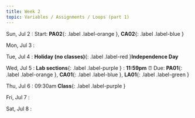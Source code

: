 ```yaml
---
title: Week 2
topic: Variables / Assignments / Loops (part 1)
---
```

Sun, Jul 2
: Start: **PA02**{: .label .label-orange }, **CA02**{: .label .label-blue }


Mon, Jul 3
: 

Tue, Jul 4
: **Holiday (no classes)**{: .label .label-red }**Independence Day**

Wed, Jul 5
: **Lab sections**{: .label .label-purple }
: **11:59pm**  ⏰  Due: **PA01**{: .label .label-orange }, **CA01**{: .label .label-blue }, **LA01**{: .label .label-green }


Thu, Jul 6
: 09:30am **Class**{: .label .label-purple } 


Fri, Jul 7
: 


Sat, Jul 8
: 


